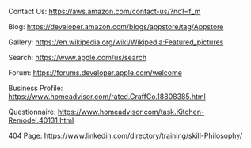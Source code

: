 Contact Us: https://aws.amazon.com/contact-us/?nc1=f_m

Blog: https://developer.amazon.com/blogs/appstore/tag/Appstore

Gallery: https://en.wikipedia.org/wiki/Wikipedia:Featured_pictures

Search: https://www.apple.com/us/search

Forum: https://forums.developer.apple.com/welcome

Business Profile: https://www.homeadvisor.com/rated.GraffCo.18808385.html

Questionnaire: https://www.homeadvisor.com/task.Kitchen-Remodel.40131.html

404 Page: https://www.linkedin.com/directory/training/skill-Philosophy/